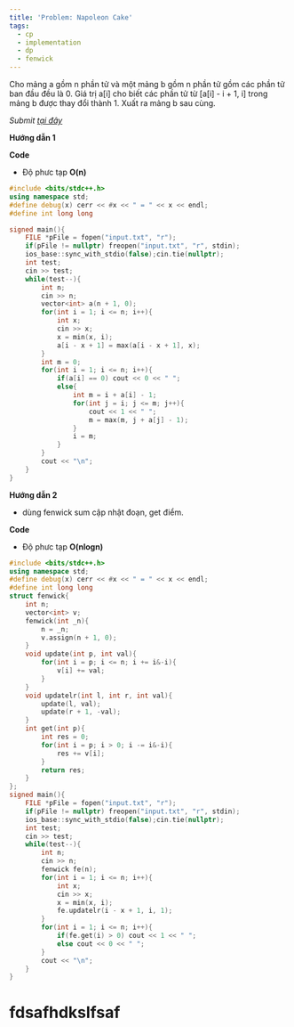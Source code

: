 ```yaml
---
title: 'Problem: Napoleon Cake'
tags:
  - cp
  - implementation
  - dp
  - fenwick
---
```

Cho mảng a gồm n phần tử và một mảng b gồm n phần tử gồm các phần tử ban đầu đều là 0. Giá trị a[i] cho biết các phần tử từ [a[i] - i + 1, i] trong mảng b được thay đổi thành 1.
Xuất ra mảng b sau cùng.
<!--more-->

*Submit [tại đây](https://codeforces.com/contest/1501/problem/B)*

**Hướng dẫn 1**

**Code**

- Độ phưc tạp **O(n)**

```cpp
#include <bits/stdc++.h>
using namespace std;
#define debug(x) cerr << #x << " = " << x << endl;
#define int long long

signed main(){
    FILE *pFile = fopen("input.txt", "r");
    if(pFile != nullptr) freopen("input.txt", "r", stdin);
    ios_base::sync_with_stdio(false);cin.tie(nullptr);
    int test;
    cin >> test;
    while(test--){
        int n;
        cin >> n;
        vector<int> a(n + 1, 0);
        for(int i = 1; i <= n; i++){
            int x;
            cin >> x;
            x = min(x, i);
            a[i - x + 1] = max(a[i - x + 1], x);
        }
        int m = 0;
        for(int i = 1; i <= n; i++){
            if(a[i] == 0) cout << 0 << " ";
            else{
                int m = i + a[i] - 1;
                for(int j = i; j <= m; j++){
                    cout << 1 << " ";
                    m = max(m, j + a[j] - 1);
                }
                i = m;
            }
        }
        cout << "\n";
    }
}
```

**Hướng dẫn 2**

- dùng fenwick sum cập nhật đoạn, get điểm.

**Code**

- Độ phưc tạp **O(nlogn)**

```cpp
#include <bits/stdc++.h>
using namespace std;
#define debug(x) cerr << #x << " = " << x << endl;
#define int long long
struct fenwick{
    int n;
    vector<int> v;
    fenwick(int _n){
        n = _n;
        v.assign(n + 1, 0);
    }
    void update(int p, int val){
        for(int i = p; i <= n; i += i&-i){
            v[i] += val;
        }
    }
    void updatelr(int l, int r, int val){
        update(l, val);
        update(r + 1, -val);
    }
    int get(int p){
        int res = 0;
        for(int i = p; i > 0; i -= i&-i){
            res += v[i];
        }
        return res;
    }
};
signed main(){
    FILE *pFile = fopen("input.txt", "r");
    if(pFile != nullptr) freopen("input.txt", "r", stdin);
    ios_base::sync_with_stdio(false);cin.tie(nullptr);
    int test;
    cin >> test;
    while(test--){
        int n;
        cin >> n;
        fenwick fe(n);
        for(int i = 1; i <= n; i++){
            int x;
            cin >> x;
            x = min(x, i);
            fe.updatelr(i - x + 1, i, 1);
        }
        for(int i = 1; i <= n; i++){
            if(fe.get(i) > 0) cout << 1 << " ";
            else cout << 0 << " ";
        }
        cout << "\n";
    }
}
```

# fdsafhdkslfsaf 

